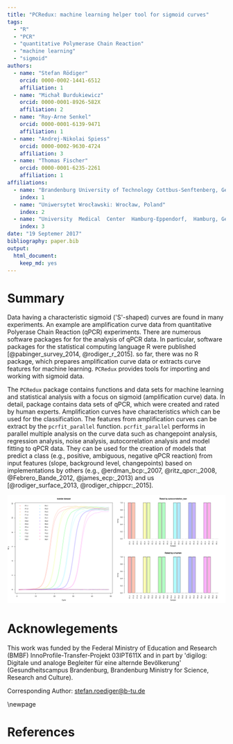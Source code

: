 ```yaml
---
title: "PCRedux: machine learning helper tool for sigmoid curves"
tags:
  - "R"
  - "PCR"
  - "quantitative Polymerase Chain Reaction"
  - "machine learning"
  - "sigmoid"
authors:
  - name: "Stefan Rödiger"
    orcid: 0000-0002-1441-6512
    affiliation: 1
  - name: "Michał Burdukiewicz"
    orcid: 0000-0001-8926-582X
    affiliation: 2
  - name: "Roy-Arne Senkel"
    orcid: 0000-0001-6139-9471
    affiliation: 1
  - name: "Andrej-Nikolai Spiess"
    orcid: 0000-0002-9630-4724
    affiliation: 3
  - name: "Thomas Fischer"
    orcid: 0000-0001-6235-2261
    affiliation: 1
affiliations:
  - name: "Brandenburg University of Technology Cottbus-Senftenberg, Germany"
    index: 1
  - name: "Uniwersytet Wrocławski: Wrocław, Poland"
    index: 2
  - name: "University  Medical  Center  Hamburg-Eppendorf,  Hamburg, Germany"
    index: 3
date: "19 Septemer 2017"
bibliography: paper.bib
output:
  html_document:
    keep_md: yes
---
```


# Summary

Data having a characteristic sigmoid ('S'-shaped) curves are found in many 
experiments. An example are amplification curve data from quantitative Polyerase 
Chain Reaction (qPCR) experiments. There are numerous software packages for for 
the analysis of qPCR data. In particular, software packages for the statistical 
computing language R were published [@pabinger_survey_2014, @rodiger_r_2015]. so 
far, there was no R package, which prepares amplification curve data or extracts 
curve features for machine learning. `PCRedux` provides tools for importing and 
working with sigmoid data.

The `PCRedux` package contains functions and data sets for machine learning and 
statistical analysis with a focus on sigmoid (amplification curve) data. In 
detail, package contains data sets of qPCR, which were created and rated by 
human experts. Amplification curves have characteristics which can be used for 
the classification. The features from amplification curves can be extract by the 
`pcrfit_parallel` function. `pcrfit_parallel` performs in parallel multiple 
analysis on the curve data such as changepoint analysis, regression analysis, 
noise analysis, autocorrelation analysis and model fitting to qPCR data. They 
can be used for the creation of models that predict a class (e.g., positive, 
ambiguous, negative qPCR reaction) from input features (slope, background level, 
changepoints) based on implementations by others (e.g., @erdman_bcp:_2007, 
@ritz_qpcr:_2008, @Febrero_Bande_2012, @james_ecp:_2013) and us 
[@rodiger_surface_2013, @rodiger_chippcr:_2015]. 

![](fig1.png)<!-- -->

# Acknowlegements
This work was funded by the Federal Ministry of Education and Research
(BMBF) InnoProfile-Transfer-Projekt 03IPT611X and in part by 'digilog: Digitale
und analoge Begleiter für eine alternde Bevölkerung' (Gesundheitscampus
Brandenburg, Brandenburg Ministry for Science, Research and Culture).

Corresponding Author: stefan.roediger@b-tu.de

\newpage

# References
